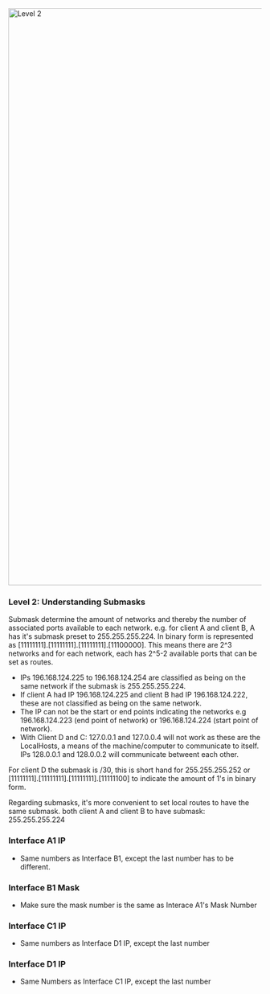 <img width="1149" alt="Level 2" src="https://user-images.githubusercontent.com/58959408/175211021-b75b3b09-bd12-4f01-9f5e-35bcac88e6d3.png">

### Level 2: Understanding Submasks

Submask determine the amount of networks and thereby the number of associated ports available to each network. 
e.g. for client A and client B, A has it's submask preset to 255.255.255.224. 
In binary form is represented as [11111111].[11111111].[11111111].[11100000]. 
This means there are 2^3 networks and for each network, each has 2^5-2 available ports that can be set as routes.
- IPs 196.168.124.225 to 196.168.124.254 are classified as being on the same network if the submask is 255.255.255.224.
- If client A had IP 196.168.124.225 and client B had IP 196.168.124.222, these are not classified as being on the same network.
- The IP can not be the start or end points indicating the networks e.g 196.168.124.223 (end point of network) or 196.168.124.224 (start point of network). 
- With Client D and C: 127.0.0.1 and 127.0.0.4 will not work as these are the LocalHosts, a means of the machine/computer to communicate to itself. IPs 128.0.0.1 and 128.0.0.2 will communicate betweent each other.

For client D the submask is /30, this is short hand for 255.255.255.252 or [11111111].[11111111].[11111111].[11111100] to indicate the amount of 1's in binary form.

Regarding submasks, it's more convenient to set local routes to have the same submask. both client A and client B to have submask: 255.255.255.224

### Interface A1 IP
- Same numbers as Interface B1, except the last number has to be different. 

### Interface B1 Mask
- Make sure the mask number is the same as Interace A1's Mask Number

### Interface C1 IP
- Same numbers as Interface D1 IP, except the last number

### Interface D1 IP
- Same Numbers as Interface C1 IP, except the last number
